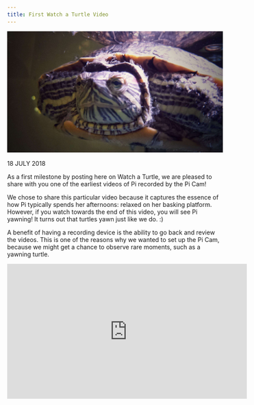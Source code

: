 ```yaml
---
title: First Watch a Turtle Video
---
```


![Pi Face Close Up!](/assets/imgs/20180712_223124-01-compressed.jpeg)

18 JULY 2018

As a first milestone by posting here on Watch a Turtle, we are pleased to share with you one of the earliest videos of Pi recorded by the Pi Cam!

We chose to share this particular video because it captures the essence of how Pi typically spends her afternoons: relaxed on her basking platform. However, if you watch towards the end of this video, you will see Pi yawning! It turns out that turtles yawn just like we do. :)

A benefit of having a recording device is the ability to go back and review the videos. This is one of the reasons why we wanted to set up the Pi Cam, because we might get a chance to observe rare moments, such as a yawning turtle.

<iframe width="560" height="315" src="https://www.youtube.com/embed/bhE91bUVDM0" title="YouTube video player" frameborder="0" allow="accelerometer; autoplay; clipboard-write; encrypted-media; gyroscope; picture-in-picture" allowfullscreen></iframe>
